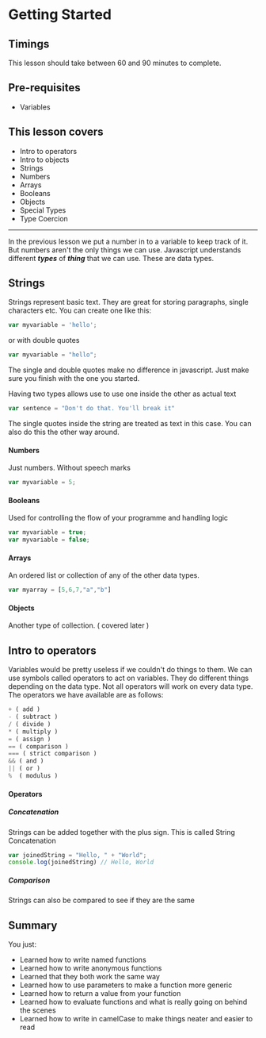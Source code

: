 # Getting Started

## Timings

This lesson should take between 60 and 90 minutes to complete.

## Pre-requisites

* Variables

## This lesson covers

* Intro to operators
* Intro to objects
* Strings
* Numbers
* Arrays
* Booleans
* Objects
* Special Types
* Type Coercion

***

In the previous lesson we put a number in to a variable to keep track of it. But numbers aren't the only things we can use. Javascript understands different ***types*** of ***thing*** that we can use. These are data types. 

## Strings 

Strings represent basic text. They are great for storing paragraphs, single characters etc. You can create one like this:

```javascript
var myvariable = 'hello';
``` 

or with double quotes 

```javascript
var myvariable = "hello";
```

The single and double quotes make no difference in javascript. Just make sure you finish with the one you started. 

Having two types allows use to use one inside the other as actual text

```javascript
var sentence = "Don't do that. You'll break it"
```

The single quotes inside the string are treated as text in this case. You can also do this the other way around.


#### Numbers

Just numbers. Without speech marks 

```javascript
var myvariable = 5;
```

#### Booleans 

Used for controlling the flow of your programme and handling logic

```javascript
var myvariable = true;
var myvariable = false;
```

#### Arrays

An ordered list or collection of any of the other data types. 

```javascript
var myarray = [5,6,7,"a","b"]
```

#### Objects

Another type of collection. ( covered later )

## Intro to operators

Variables would be pretty useless if we couldn't do things to them. We can use symbols called operators to act on variables. They do different things depending on the data type. Not all operators will work on every data type. The operators we have available are as follows:

```javascript
+ ( add )
- ( subtract )
/ ( divide ) 
* ( multiply )
= ( assign ) 
== ( comparison )
=== ( strict comparison )
&& ( and )
|| ( or )
%  ( modulus )
```

#### Operators
##### Concatenation

Strings can be added together with the plus sign. This is called String Concatenation

```javascript
var joinedString = "Hello, " + "World";
console.log(joinedString) // Hello, World
```

##### Comparison

Strings can also be compared to see if they are the same


## Summary

You just:

* Learned how to write named functions
* Learned how to write anonymous functions
* Learned that they both work the same way
* Learned how to use parameters to make a function more generic
* Learned how to return a value from your function
* Learned how to evaluate functions and what is really going on behind the scenes
* Learned how to write in camelCase to make things neater and easier to read


